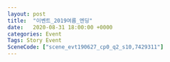 ```yaml
---
layout: post
title:  "이벤트_2019여름_엔딩"
date:   2020-08-31 18:00:00 +0000
categories: Event
Tags: Story Event
SceneCode: ["scene_evt190627_cp0_q2_s10,7429311"]
---
```

